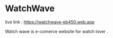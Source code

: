 # WatchWave
live link : https://watchwave-eb450.web.app

Watch wave is e-comerce website for watch lover .
